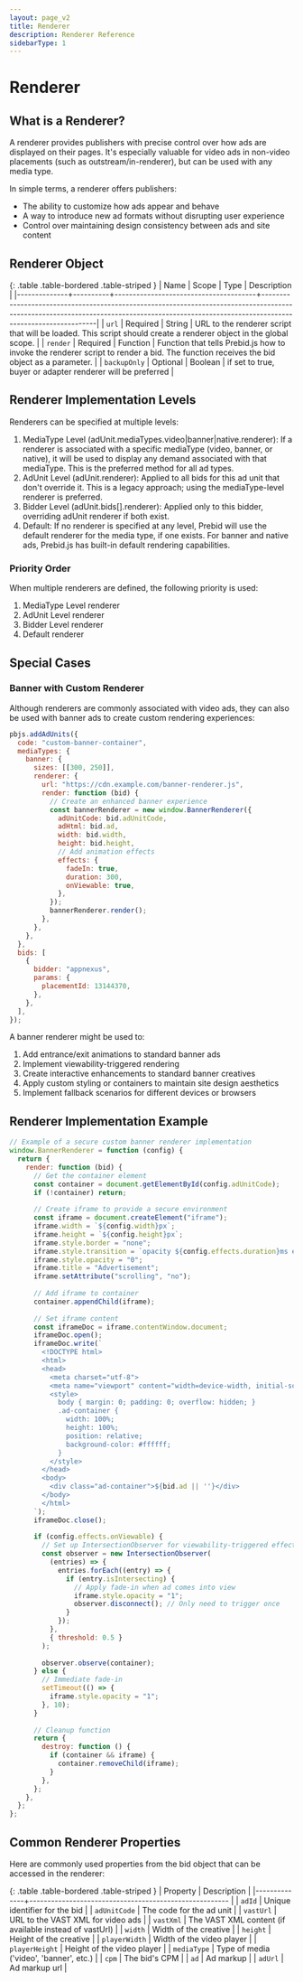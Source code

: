 ```yaml
---
layout: page_v2
title: Renderer
description: Renderer Reference
sidebarType: 1
---
```


# Renderer

## What is a Renderer?

A renderer provides publishers with precise control over how ads are displayed on their pages. It's especially valuable for video ads in non-video placements (such as outstream/in-renderer), but can be used with any media type.

In simple terms, a renderer offers publishers:

- The ability to customize how ads appear and behave
- A way to introduce new ad formats without disrupting user experience
- Control over maintaining design consistency between ads and site content

## Renderer Object

{: .table .table-bordered .table-striped }
| Name | Scope | Type | Description |
|--------------+----------+---------------------------------------+--------------------------------------------------------------------------------------------------------------------------------------------------------------------------------------------|
| `url` | Required | String | URL to the renderer script that will be loaded. This script should create a renderer object in the global scope. |
| `render` | Required | Function | Function that tells Prebid.js how to invoke the renderer script to render a bid. The function receives the bid object as a parameter. |
| `backupOnly` | Optional | Boolean | if set to true, buyer or adapter renderer will be preferred |

## Renderer Implementation Levels

Renderers can be specified at multiple levels:

1. MediaType Level (adUnit.mediaTypes.video|banner|native.renderer): If a renderer is associated with a specific mediaType (video, banner, or native), it will be used to display any demand associated with that mediaType. This is the preferred method for all ad types.
2. AdUnit Level (adUnit.renderer): Applied to all bids for this ad unit that don't override it. This is a legacy approach; using the mediaType-level renderer is preferred.
3. Bidder Level (adUnit.bids[].renderer): Applied only to this bidder, overriding adUnit renderer if both exist.
4. Default: If no renderer is specified at any level, Prebid will use the default renderer for the media type, if one exists. For banner and native ads, Prebid.js has built-in default rendering capabilities.

### Priority Order

When multiple renderers are defined, the following priority is used:

1. MediaType Level renderer
2. AdUnit Level renderer
3. Bidder Level renderer
4. Default renderer

## Special Cases

### Banner with Custom Renderer

Although renderers are commonly associated with video ads, they can also be used with banner ads to create custom rendering experiences:

```javascript
pbjs.addAdUnits({
  code: "custom-banner-container",
  mediaTypes: {
    banner: {
      sizes: [[300, 250]],
      renderer: {
        url: "https://cdn.example.com/banner-renderer.js",
        render: function (bid) {
          // Create an enhanced banner experience
          const bannerRenderer = new window.BannerRenderer({
            adUnitCode: bid.adUnitCode,
            adHtml: bid.ad,
            width: bid.width,
            height: bid.height,
            // Add animation effects
            effects: {
              fadeIn: true,
              duration: 300,
              onViewable: true,
            },
          });
          bannerRenderer.render();
        },
      },
    },
  },
  bids: [
    {
      bidder: "appnexus",
      params: {
        placementId: 13144370,
      },
    },
  ],
});
```

A banner renderer might be used to:

1. Add entrance/exit animations to standard banner ads
2. Implement viewability-triggered rendering
3. Create interactive enhancements to standard banner creatives
4. Apply custom styling or containers to maintain site design aesthetics
5. Implement fallback scenarios for different devices or browsers

## Renderer Implementation Example

```javascript
// Example of a secure custom banner renderer implementation
window.BannerRenderer = function (config) {
  return {
    render: function (bid) {
      // Get the container element
      const container = document.getElementById(config.adUnitCode);
      if (!container) return;
      
      // Create iframe to provide a secure environment
      const iframe = document.createElement("iframe");
      iframe.width = `${config.width}px`;
      iframe.height = `${config.height}px`;
      iframe.style.border = "none";
      iframe.style.transition = `opacity ${config.effects.duration}ms ease-in-out`;
      iframe.style.opacity = "0";
      iframe.title = "Advertisement";
      iframe.setAttribute("scrolling", "no");
      
      // Add iframe to container
      container.appendChild(iframe);
      
      // Set iframe content
      const iframeDoc = iframe.contentWindow.document;
      iframeDoc.open();
      iframeDoc.write(`
        <!DOCTYPE html>
        <html>
        <head>
          <meta charset="utf-8">
          <meta name="viewport" content="width=device-width, initial-scale=1">
          <style>
            body { margin: 0; padding: 0; overflow: hidden; }
            .ad-container { 
              width: 100%; 
              height: 100%; 
              position: relative;
              background-color: #ffffff;
            }
          </style>
        </head>
        <body>
          <div class="ad-container">${bid.ad || ''}</div>
        </body>
        </html>
      `);
      iframeDoc.close();
      
      if (config.effects.onViewable) {
        // Set up IntersectionObserver for viewability-triggered effects
        const observer = new IntersectionObserver(
          (entries) => {
            entries.forEach((entry) => {
              if (entry.isIntersecting) {
                // Apply fade-in when ad comes into view
                iframe.style.opacity = "1";
                observer.disconnect(); // Only need to trigger once
              }
            });
          },
          { threshold: 0.5 }
        );
        
        observer.observe(container);
      } else {
        // Immediate fade-in
        setTimeout(() => {
          iframe.style.opacity = "1";
        }, 10);
      }
      
      // Cleanup function
      return {
        destroy: function () {
          if (container && iframe) {
            container.removeChild(iframe);
          }
        },
      };
    },
  };
};
```

## Common Renderer Properties

Here are commonly used properties from the bid object that can be accessed in the renderer:

{: .table .table-bordered .table-striped }
| Property | Description |
|--------------+------------------------------------------------------- |
| `adId` | Unique identifier for the bid |
| `adUnitCode` | The code for the ad unit |
| `vastUrl` | URL to the VAST XML for video ads |
| `vastXml` | The VAST XML content (if available instead of vastUrl) |
| `width` | Width of the creative |
| `height` | Height of the creative |
| `playerWidth` | Width of the video player |
| `playerHeight` | Height of the video player |
| `mediaType` | Type of media ('video', 'banner', etc.) |
| `cpm` | The bid's CPM |
| `ad` | Ad markup |
| `adUrl` | Ad markup url |